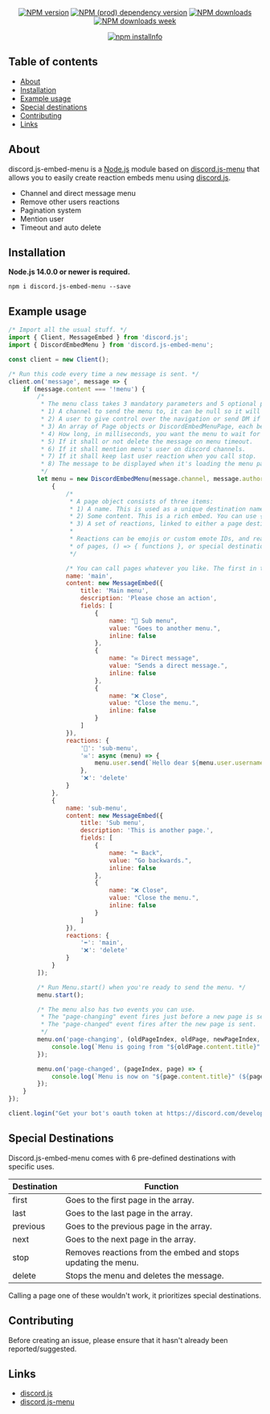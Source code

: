 <div align="center">
  <p>
    <a href="https://github.com/eilex/discord.js-embed-menu"><img src="https://img.shields.io/npm/v/discord.js-embed-menu" alt="NPM version" /></a>
    <a href="https://discord.js.org"><img src="https://img.shields.io/npm/dependency-version/discord.js-embed-menu/discord.js" alt="NPM (prod) dependency version" /></a>
    <a href="https://nodei.co/npm/discord.js-embed-menu"><img src="https://img.shields.io/npm/dt/discord.js-embed-menu" alt="NPM downloads" /></a>
    <a href="https://nodei.co/npm/discord.js-embed-menu"><img src="https://img.shields.io/npm/dw/discord.js-embed-menu" alt="NPM downloads week" /></a>
    
  </p>
  <p>
    <a href="https://nodei.co/npm/discord.js-embed-menu/"><img src="https://nodei.co/npm/discord.js-embed-menu.png?downloads=true&stars=true" alt="npm installnfo" /></a>
  </p>
</div>

## Table of contents

- [About](#about)
- [Installation](#installation)
- [Example usage](#example-usage)
- [Special destinations](#special-destinations)
- [Contributing](#contributing)
- [Links](#links)

## About

discord.js-embed-menu is a [Node.js](https://nodejs.org) module based on [discord.js-menu](https://github.com/jowsey/discord.js-menu) that allows you to easily create reaction embeds menu using
[discord.js](https://discord.js.org/#/).

- Channel and direct message menu
- Remove other users reactions
- Pagination system
- Mention user
- Timeout and auto delete

## Installation

**Node.js 14.0.0 or newer is required.**  

```shell
npm i discord.js-embed-menu --save
```

## Example usage

```js
/* Import all the usual stuff. */
import { Client, MessageEmbed } from 'discord.js';
import { DiscordEmbedMenu } from 'discord.js-embed-menu';

const client = new Client();

/* Run this code every time a new message is sent. */
client.on('message', message => {
    if (message.content === '!menu') {
        /*
         * The menu class takes 3 mandatory parameters and 5 optional parameters. 
         * 1) A channel to send the menu to, it can be null so it will send DMs to the user.
         * 2) A user to give control over the navigation or send DM if channel is null.
         * 3) An array of Page objects or DiscordEmbedMenuPage, each being a unique page of the menu.
         * 4) How long, in milliseconds, you want the menu to wait for new reactions, it can be null so it will wait for ever (not recommended).
         * 5) If it shall or not delete the message on menu timeout.
         * 6) If it shall mention menu's user on discord channels.
         * 7) If it shall keep last user reaction when you call stop.
         * 8) The message to be displayed when it's loading the menu page.
         */
        let menu = new DiscordEmbedMenu(message.channel, message.author, [
            {
                /*
                 * A page object consists of three items:
                 * 1) A name. This is used as a unique destination name for reactions.
                 * 2) Some content. This is a rich embed. You can use {object: formatting} or .functionFormatting() for embeds. Whichever you prefer.
                 * 3) A set of reactions, linked to either a page destination or a function.* (See example pages)
                 * 
                 * Reactions can be emojis or custom emote IDs, and reaction destinations can be either the names
                 * of pages, () => { functions }, or special destination names. See below for a list of these.
                 */

                /* You can call pages whatever you like. The first in the array is always loaded first. */
                name: 'main',
                content: new MessageEmbed({
                    title: 'Main menu',
                    description: 'Please chose an action',
                    fields: [
                        {
                            name: "📝 Sub menu",
                            value: "Goes to another menu.",
                            inline: false
                        },
                        {
                            name: "✉️ Direct message",
                            value: "Sends a direct message.",
                            inline: false
                        },
                        {
                            name: "❌ Close",
                            value: "Close the menu.",
                            inline: false
                        }
                    ]
                }),
                reactions: {
                    '📝': 'sub-menu',
                    '✉️': async (menu) => {
                        menu.user.send(`Hello dear ${menu.user.username}.`);
                    },
                    '❌': 'delete'
                }
            },
            {
                name: 'sub-menu',
                content: new MessageEmbed({
                    title: 'Sub menu',
                    description: 'This is another page.',
                    fields: [
                        {
                            name: "⬅️ Back",
                            value: "Go backwards.",
                            inline: false
                        },
                        {
                            name: "❌ Close",
                            value: "Close the menu.",
                            inline: false
                        }
                    ]
                }),
                reactions: {
                    '⬅️': 'main',
                    '❌': 'delete'
                }
            }
        ]);

        /* Run Menu.start() when you're ready to send the menu. */
        menu.start();

        /* The menu also has two events you can use.
         * The "page-changing" event fires just before a new page is sent.
         * The "page-changed" event fires after the new page is sent.
         */
        menu.on('page-changing', (oldPageIndex, oldPage, newPageIndex, newPage) => {
            console.log(`Menu is going from "${oldPage.content.title}" (${oldPageIndex}) to "${newPage.content.title}" (${newPageIndex})`);
        });

        menu.on('page-changed', (pageIndex, page) => {
            console.log(`Menu is now on "${page.content.title}" (${pageIndex})`);
        });
    }
});

client.login("Get your bot's oauth token at https://discord.com/developers/applications");
```

## Special Destinations

Discord.js-embed-menu comes with 6 pre-defined destinations with specific uses.

| Destination 	| Function                                                      	|
|-------------	|---------------------------------------------------------------	|
| first       	| Goes to the first page in the array.                          	|
| last        	| Goes to the last page in the array.                           	|
| previous    	| Goes to the previous page in the array.                       	|
| next        	| Goes to the next page in the array.                           	|
| stop        	| Removes reactions from the embed and stops updating the menu. 	|
| delete      	| Stops the menu and deletes the message.                       	|

Calling a page one of these wouldn't work, it prioritizes special destinations.

## Contributing

Before creating an issue, please ensure that it hasn't already been reported/suggested.

## Links

- [discord.js](https://github.com/discordjs/discord.js)
- [discord.js-menu](https://github.com/jowsey/discord.js-menu)